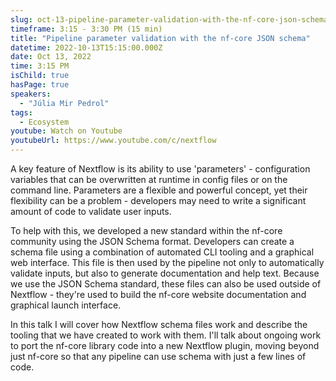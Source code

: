 ```yaml
---
slug: oct-13-pipeline-parameter-validation-with-the-nf-core-json-schema
timeframe: 3:15 - 3:30 PM (15 min)
title: "Pipeline parameter validation with the nf-core JSON schema"
datetime: 2022-10-13T15:15:00.000Z
date: Oct 13, 2022
time: 3:15 PM
isChild: true
hasPage: true
speakers:
  - "Júlia Mir Pedrol"
tags:
  - Ecosystem
youtube: Watch on Youtube
youtubeUrl: https://www.youtube.com/c/nextflow
---
```

A key feature of Nextflow is its ability to use 'parameters' - configuration variables that can be overwritten at runtime in config files or on the command line. Parameters are a flexible and powerful concept, yet their flexibility can be a problem - developers may need to write a significant amount of code to validate user inputs.

To help with this, we developed a new standard within the nf-core community using the JSON Schema format. Developers can create a schema file using a combination of automated CLI tooling and a graphical web interface. This file is then used by the pipeline not only to automatically validate inputs, but also to generate documentation and help text. Because we use the JSON Schema standard, these files can also be used outside of Nextflow - they're used to build the nf-core website documentation and graphical launch interface.

In this talk I will cover how Nextflow schema files work and describe the tooling that we have created to work with them. I'll talk about ongoing work to port the nf-core library code into a new Nextflow plugin, moving beyond just nf-core so that any pipeline can use schema with just a few lines of code.

